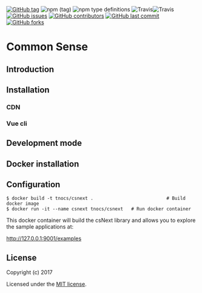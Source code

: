 [![GitHub tag](https://img.shields.io/github/tag/tnocs/csnext.svg)](https://github.com/tnocs/csnext)
![npm (tag)](https://img.shields.io/npm/v/@csnext/cs-client.svg)
![npm type definitions](https://img.shields.io/npm/types/@csnext/cs-client.svg)
![Travis](https://img.shields.io/travis/TNOCS/csnext/master.svg?label=master)![Travis](https://img.shields.io/travis/TNOCS/csnext/development.svg?label=development)
[![GitHub issues](https://img.shields.io/github/issues/tnocs/csnext.svg)](https://github.com/tnocs/csnext/issues)
[![GitHub contributors](https://img.shields.io/github/contributors/tnocs/csnext.svg)](https://github.com/TNOCS/csnext/graphs/contributors)
[![GitHub last commit](https://img.shields.io/github/last-commit/tnocs/csnext.svg)](https://github.com/TNOCS/csnext) [![GitHub forks](https://img.shields.io/github/forks/tnocs/csnext.svg?style=social&label=Fork)](https://github.com/tnocs/csnext#fork-destination-box)

# Common Sense

## Introduction

## Installation

### CDN

### Vue cli

## Development mode

## Docker installation

## Configuration


```
$ docker build -t tnocs/csnext .                           # Build docker image     
$ docker run -it --name csnext tnocs/csnext   # Run docker container
```

This docker container will build the csNext library and allows you to explore the sample applications at: 

http://127.0.0.1:9001/examples

## License

Copyright (c) 2017

Licensed under the [MIT license](LICENSE).

